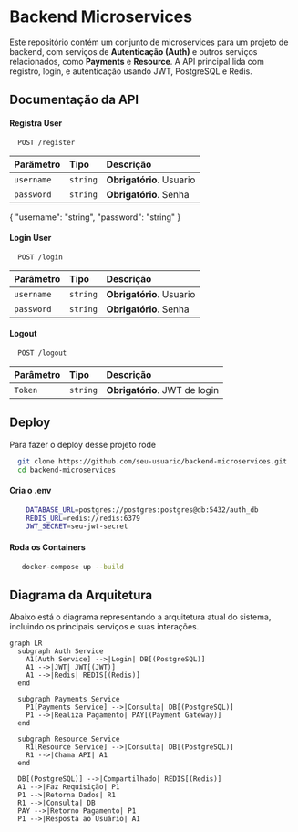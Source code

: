 
# Backend Microservices

Este repositório contém um conjunto de microservices para um projeto de backend, com serviços de **Autenticação (Auth)** e outros serviços relacionados, como **Payments** e **Resource**. A API principal lida com registro, login, e autenticação usando JWT, PostgreSQL e Redis.




## Documentação da API

#### Registra User

```http
  POST /register
```

| Parâmetro   | Tipo       | Descrição                           |
| :---------- | :--------- | :---------------------------------- |
| `username` | `string` | **Obrigatório**. Usuario |
| `password` | `string` | **Obrigatório**. Senha |

{
    "username": "string",
    "password": "string"
  }

#### Login User

```http
  POST /login
```

| Parâmetro   | Tipo       | Descrição                           |
| :---------- | :--------- | :---------------------------------- |
| `username` | `string` | **Obrigatório**. Usuario |
| `password` | `string` | **Obrigatório**. Senha |

#### Logout

```http
  POST /logout
```

| Parâmetro   | Tipo       | Descrição                           |
| :---------- | :--------- | :---------------------------------- |
| `Token` | `string` | **Obrigatório**. JWT de login |






## Deploy

Para fazer o deploy desse projeto rode

```bash
  git clone https://github.com/seu-usuario/backend-microservices.git
  cd backend-microservices
```

#### Cria o .env

```bash
    DATABASE_URL=postgres://postgres:postgres@db:5432/auth_db
    REDIS_URL=redis://redis:6379
    JWT_SECRET=seu-jwt-secret
```

#### Roda os Containers

```bash
   docker-compose up --build
```

## Diagrama da Arquitetura

Abaixo está o diagrama representando a arquitetura atual do sistema, incluindo os principais serviços e suas interações.

```mermaid
graph LR
  subgraph Auth Service
    A1[Auth Service] -->|Login| DB[(PostgreSQL)]
    A1 -->|JWT| JWT[(JWT)]
    A1 -->|Redis| REDIS[(Redis)]
  end
  
  subgraph Payments Service
    P1[Payments Service] -->|Consulta| DB[(PostgreSQL)]
    P1 -->|Realiza Pagamento| PAY[(Payment Gateway)]
  end
  
  subgraph Resource Service
    R1[Resource Service] -->|Consulta| DB[(PostgreSQL)]
    R1 -->|Chama API| A1
  end

  DB[(PostgreSQL)] -->|Compartilhado| REDIS[(Redis)]
  A1 -->|Faz Requisição| P1
  P1 -->|Retorna Dados| R1
  R1 -->|Consulta| DB
  PAY -->|Retorno Pagamento| P1
  P1 -->|Resposta ao Usuário| A1
  ```